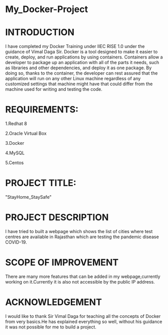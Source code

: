 # My_Docker-Project
# INTRODUCTION
I have completed my Docker Training under IIEC RISE 1.0 under the guidance of Vimal Daga Sir. 
Docker is a tool designed to make it easier to create, deploy, and run applications by using containers. Containers allow a developer to package up an application with all of the parts it needs, such as libraries and other dependencies, and deploy it as one package. By doing so, thanks to the container, the developer can rest assured that the application will run on any other Linux machine regardless of any customized settings that machine might have that could differ from the machine used for writing and testing the code.

# REQUIREMENTS:
1.Redhat 8

2.Oracle Virtual Box

3.Docker

4.MySQL

5.Centos

# PROJECT TITLE:
"StayHome_StaySafe"

# PROJECT DESCRIPTION
I have tried to built a webpage which shows the list of cities where test centres are available in Rajasthan which are testing the pandemic disease COVID-19.

# SCOPE OF IMPROVEMENT
There are many more features that can be added in my webpage,currently working on it.Currently it is also not accessible by the public IP address. 

# ACKNOWLEDGEMENT
I would like to thank Sir Vimal Daga for teaching all the concepts of Docker from very basics.He has explained everything so well, without his guidance it was not possible for me to build a project.
